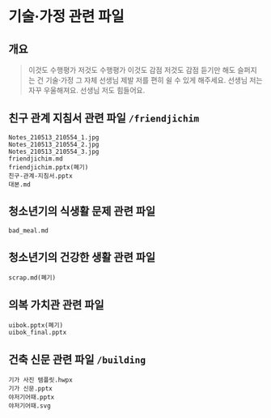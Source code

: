 # 기술·가정 관련 파일
## 개요
> 이것도 수행평가 저것도 수행평가
> 이것도 감점 저것도 감점
> 듣기만 해도 슬퍼지는 건
> 기술·가정 그 자체
> 선생님 제발 저를 편히 쉴 수 있게 해주세요.
> 선생님 저는 자꾸 우울해져요.
> 선생님 저도 힘들어요.

## 친구 관계 지침서 관련 파일 `/friendjichim`
```
Notes_210513_210554_1.jpg
Notes_210513_210554_2.jpg
Notes_210513_210554_3.jpg
friendjichim.md
friendjichim.pptx(폐기)
친구-관계-지침서.pptx
대본.md
```

## 청소년기의 식생활 문제 관련 파일
```
bad_meal.md
```

## 청소년기의 건강한 생활 관련 파일
```
scrap.md(폐기)
```

## 의복 가치관 관련 파일
```
uibok.pptx(폐기)
uibok_final.pptx
```

## 건축 신문 관련 파일 `/building`
```
기가 사진 템플릿.hwpx
기가 신문.pptx
야저기어때.pptx
야저기어때.svg
```
